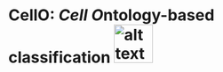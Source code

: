# CellO: *Cell O*ntology-based classification <img src="https://raw.githubusercontent.com/deweylab/CellO/master/cello.png" alt="alt text" width="70px" height="70px">
